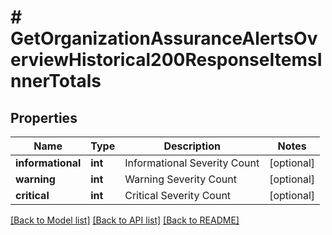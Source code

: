 # # GetOrganizationAssuranceAlertsOverviewHistorical200ResponseItemsInnerTotals

## Properties

Name | Type | Description | Notes
------------ | ------------- | ------------- | -------------
**informational** | **int** | Informational Severity Count | [optional]
**warning** | **int** | Warning Severity Count | [optional]
**critical** | **int** | Critical Severity Count | [optional]

[[Back to Model list]](../../README.md#models) [[Back to API list]](../../README.md#endpoints) [[Back to README]](../../README.md)
